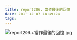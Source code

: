 ```yaml
---
title: report206. 當作最後的回憶
date: 2017-12-07 18:49:24
tags:
---
```

![report206.+當作最後的回憶.jpg](https://i.loli.net/2017/12/09/5a2bc0f640c3b.jpg)
